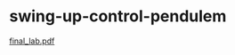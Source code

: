 # swing-up-control-pendulem

[final_lab.pdf](https://github.com/obica-ai/swing-up-control-pendulem/files/15339268/final_lab.pdf)

